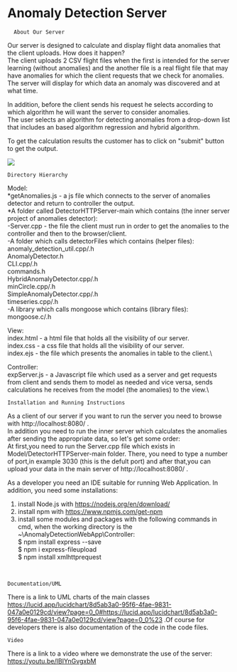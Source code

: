 # Anomaly Detection Server
      About Our Server
Our server is designed to calculate and display flight data anomalies that the client uploads. How does it happen?\
The client uploads 2 CSV flight files when the first is intended for the server learning (without anomalies)
and the another file is a real flight file that may have anomalies for which the client requests that we check for anomalies.
The server will display for which data an anomaly was discovered and at what time.

In addition, before the client sends his request he selects according to which algorithm he will want the server to consider anomalies.\
The user selects an algorithm for detecting anomalies from a drop-down list that includes an based algorithm regression and hybrid algorithm.

To get the calculation results the customer has to click on "submit" button to get the output.

<img src="https://user-images.githubusercontent.com/49268743/121658162-ba5ef080-caa9-11eb-9efa-b548763218ae.png">

    Directory Hierarchy
Model:\
      *getAnomalies.js - a js file which connects to the server of anomalies detector and return to controller the output.\
      *A folder called DetectorHTTPServer-main which contains (the inner server project of anomalies detector):\
	-Server.cpp - the file the client must run in order to get the anomalies to the controller and then to the browser/client.\
      -A folder which calls detectorFiles which contains (helper files):\
		anomaly_detection_util.cpp/.h\
		AnomalyDetector.h\
		CLI.cpp/.h\
		commands.h\
		HybridAnomalyDetector.cpp/.h\
		minCircle.cpp/.h\
		SimpleAnomalyDetector.cpp/.h\
		timeseries.cpp/.h\
      -A library which calls mongoose which contains (library files):\
		mongoose.c/.h
   
View:\
  index.html - a html file that holds all the visibility of our server.\
  index.css - a css file that holds all the visibility of our server.\
  index.ejs - the file which presents the anomalies in table to the client.\
  
Controller:\
  expServer.js - a Javascript file which used as a server and get requests from client and sends them to model as needed
  and vice versa, sends calculations he receives from the model (the anomalies) to the view.\

    Installation and Running Instructions
As a client of our server if you want to run the server you need to browse with http://localhost:8080/  .\
In addition you need to run the inner server which calculates the anomalies after sending the appropriate data, so let's get some order:\
At first,you need to run the Server.cpp file which exists in Model/DetectorHTTPServer-main folder.
There, you need to type a number of port,in example 3030 (this is the defult port) and after that,you can upload your data in the main server
of http://localhost:8080/ .

As a developer you need an IDE suitable for running Web Application.
In addition, you need some installations:
1. install Node.js with https://nodejs.org/en/download/
2. install npm with https://www.npmjs.com/get-npm
3. install some modules and packages with the following commands in cmd, when the working directory is the ~\AnomalyDetectionWebApp\Controller:\
  $ npm install express --save\
  $ npm i express-fileupload\
  $ npm install xmlhttprequest

<br>

    Documentation/UML
There is a link to UML charts of the main classes https://lucid.app/lucidchart/8d5ab3a0-95f6-4fae-9831-047a0e0129cd/view?page=0_0#https://lucid.app/lucidchart/8d5ab3a0-95f6-4fae-9831-047a0e0129cd/view?page=0_0%23 .Of course for developers there is also documentation of the code in the code files.

    Video
There is a link to a video where we demonstrate the use of the server:  https://youtu.be/IBIYnGvgxbM

